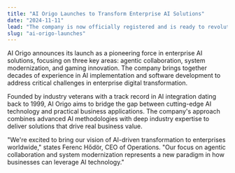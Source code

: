 ```yaml
---
title: "AI Origo Launches to Transform Enterprise AI Solutions"
date: "2024-11-11"
lead: "The company is now officially registered and is ready to revolutionize how businesses leverage AI through agentic collaboration and system modernization."
slug: "ai-origo-launches"
---
```

AI Origo announces its launch as a pioneering force in enterprise AI solutions, focusing on three key areas: agentic collaboration, system modernization, and gaming innovation. The company brings together decades of experience in AI implementation and software development to address critical challenges in enterprise digital transformation.

Founded by industry veterans with a track record in AI integration dating back to 1999, AI Origo aims to bridge the gap between cutting-edge AI technology and practical business applications. The company's approach combines advanced AI methodologies with deep industry expertise to deliver solutions that drive real business value.

"We're excited to bring our vision of AI-driven transformation to enterprises worldwide," states Ferenc Hődör, CEO of Operations. "Our focus on agentic collaboration and system modernization represents a new paradigm in how businesses can leverage AI technology."
